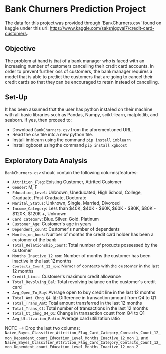 # Bank Churners Prediction Project
The data for this project was provided through 'BankChurners.csv' found on kaggle under this url: https://www.kaggle.com/sakshigoyal7/credit-card-customers.

## Objective
The problem at hand is that of a bank manager who is faced with an increasing number of customers cancelling their credit card accounts. In order to prevent further loss of customers, the bank manager requires a model that is able to predict the customers that are going to cancel their credit cards so that they can be encouraged to retain instead of cancelling. 

## Set-Up
It has been assumed that the user has python installed on their machine with all basic libraries such as Pandas, Numpy, scikit-learn, matplotlib, and seaborn. If yes, then proceed to:

- Download `BankChurners.csv` from the aforementioned URL.
- Read the csv file into a new python file.
- Install imblearn using the command ```pip install imblearn```
- Install xgboost using the command ```pip install xgboost```

## Exploratory Data Analysis
`BankChurners.csv` should contain the following columns/features:

- `Attrition_Flag`: Existing Customer, Attrited Customer
- `Gender`: M, F
- `Education_Level`: Unknown, Uneducated, High School, College, Graduate, Post-Graduate, Doctorate
- `Marital_Status`: Unknown, Single, Married, Divorced
- `Income_Category`: Less than $40K, $40K - $60K, $60K - $80K, $80K - $120K, $120K +, Unknown
- `Card_Category`: Blue, Silver, Gold, Platinum
- `Customer_Age`: Customer's age in years
- `Dependent_count`: Customer's number of dependents
- `Months_on_book`: Number of months the credit card holder has been a customer of the bank
- `Total_Relationship_Count`: Total number of products possessed by the customer
- `Months_Inactive_12_mon`: Number of months the customer has been inactive in the last 12 months
- `Contacts_Count_12_mon`: Numer of contacts with the customer in the last 12 months
- `Credit_Limit`: Customer's maximum credit allowance
- `Total_Revolving_Bal`: Total revolving balance on the customer's credit card
- `Avg_Open_To_Buy`: Average open to buy credit line in the last 12 months
- `Total_Amt_Chng_Q4_Q1`: Difference in transaction amount from Q4 to Q1 
- `Total_Trans_Amt`: Total amount transferred in the last 12 months
- `Total_Trans_Ct`: Total number of transactions in the last 12 months
- `Total_Ct_Chng_Q4_Q1`: Change in transaction count from Q4 to Q1 
- `Avg_Utilization_Ratio`: Average card utilization ratio 

NOTE --> Drop the last two columns: `Naive_Bayes_Classifier_Attrition_Flag_Card_Category_Contacts_Count_12_mon_Dependent_count_Education_Level_Months_Inactive_12_mon_1`, and 
`Naive_Bayes_Classifier_Attrition_Flag_Card_Category_Contacts_Count_12_mon_Dependent_count_Education_Level_Months_Inactive_12_mon_2` 
  

